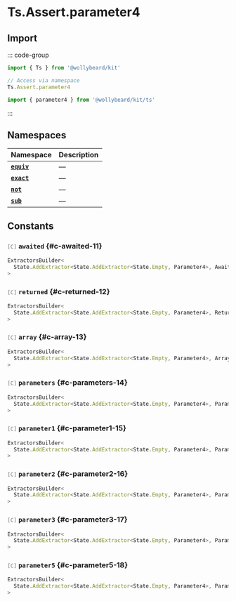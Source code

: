 # Ts.Assert.parameter4

## Import

::: code-group

```typescript [Namespace]
import { Ts } from '@wollybeard/kit'

// Access via namespace
Ts.Assert.parameter4
```

```typescript [Barrel]
import { parameter4 } from '@wollybeard/kit/ts'
```

:::

## Namespaces

| Namespace                                      | Description |
| ---------------------------------------------- | ----------- |
| [**`equiv`**](/api/ts/assert/parameter4/equiv) | —           |
| [**`exact`**](/api/ts/assert/parameter4/exact) | —           |
| [**`not`**](/api/ts/assert/parameter4/not)     | —           |
| [**`sub`**](/api/ts/assert/parameter4/sub)     | —           |

## Constants

### <span style="opacity: 0.6; font-weight: normal; font-size: 0.85em;">`[C]`</span> `awaited`<SourceLink inline href="https://github.com/jasonkuhrt/kit/blob/main/./src/utils/ts/assert/builder-generated/parameter4/$$.ts#L11" /> {#c-awaited-11}

```typescript
ExtractorsBuilder<
  State.AddExtractor<State.AddExtractor<State.Empty, Parameter4>, Awaited$>
>
```

### <span style="opacity: 0.6; font-weight: normal; font-size: 0.85em;">`[C]`</span> `returned`<SourceLink inline href="https://github.com/jasonkuhrt/kit/blob/main/./src/utils/ts/assert/builder-generated/parameter4/$$.ts#L12" /> {#c-returned-12}

```typescript
ExtractorsBuilder<
  State.AddExtractor<State.AddExtractor<State.Empty, Parameter4>, Returned>
>
```

### <span style="opacity: 0.6; font-weight: normal; font-size: 0.85em;">`[C]`</span> `array`<SourceLink inline href="https://github.com/jasonkuhrt/kit/blob/main/./src/utils/ts/assert/builder-generated/parameter4/$$.ts#L13" /> {#c-array-13}

```typescript
ExtractorsBuilder<
  State.AddExtractor<State.AddExtractor<State.Empty, Parameter4>, ArrayElement>
>
```

### <span style="opacity: 0.6; font-weight: normal; font-size: 0.85em;">`[C]`</span> `parameters`<SourceLink inline href="https://github.com/jasonkuhrt/kit/blob/main/./src/utils/ts/assert/builder-generated/parameter4/$$.ts#L14" /> {#c-parameters-14}

```typescript
ExtractorsBuilder<
  State.AddExtractor<State.AddExtractor<State.Empty, Parameter4>, Parameters$>
>
```

### <span style="opacity: 0.6; font-weight: normal; font-size: 0.85em;">`[C]`</span> `parameter1`<SourceLink inline href="https://github.com/jasonkuhrt/kit/blob/main/./src/utils/ts/assert/builder-generated/parameter4/$$.ts#L15" /> {#c-parameter1-15}

```typescript
ExtractorsBuilder<
  State.AddExtractor<State.AddExtractor<State.Empty, Parameter4>, Parameter1>
>
```

### <span style="opacity: 0.6; font-weight: normal; font-size: 0.85em;">`[C]`</span> `parameter2`<SourceLink inline href="https://github.com/jasonkuhrt/kit/blob/main/./src/utils/ts/assert/builder-generated/parameter4/$$.ts#L16" /> {#c-parameter2-16}

```typescript
ExtractorsBuilder<
  State.AddExtractor<State.AddExtractor<State.Empty, Parameter4>, Parameter2>
>
```

### <span style="opacity: 0.6; font-weight: normal; font-size: 0.85em;">`[C]`</span> `parameter3`<SourceLink inline href="https://github.com/jasonkuhrt/kit/blob/main/./src/utils/ts/assert/builder-generated/parameter4/$$.ts#L17" /> {#c-parameter3-17}

```typescript
ExtractorsBuilder<
  State.AddExtractor<State.AddExtractor<State.Empty, Parameter4>, Parameter3>
>
```

### <span style="opacity: 0.6; font-weight: normal; font-size: 0.85em;">`[C]`</span> `parameter5`<SourceLink inline href="https://github.com/jasonkuhrt/kit/blob/main/./src/utils/ts/assert/builder-generated/parameter4/$$.ts#L18" /> {#c-parameter5-18}

```typescript
ExtractorsBuilder<
  State.AddExtractor<State.AddExtractor<State.Empty, Parameter4>, Parameter5>
>
```
